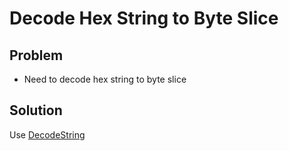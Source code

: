 # Decode Hex String to Byte Slice

## Problem
* Need to decode hex string to byte slice

## Solution
Use [DecodeString](https://pkg.go.dev/encoding/hex#DecodeString)
